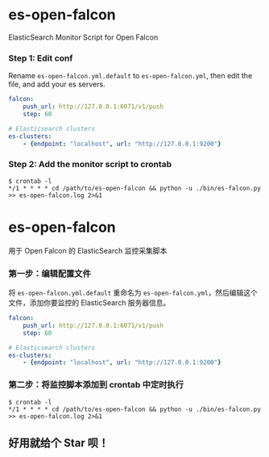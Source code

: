 # es-open-falcon

ElasticSearch Monitor Script for Open Falcon

### Step 1: Edit conf

Rename `es-open-falcon.yml.default` to `es-open-falcon.yml`, then edit the file, and add your es servers.

```yml
falcon:
    push_url: http://127.0.0.1:6071/v1/push
    step: 60

# Elasticsearch clusters
es-clusters:
    - {endpoint: "localhost", url: "http://127.0.0.1:9200"}

```

### Step 2: Add the monitor script to crontab

```
$ crontab -l
*/1 * * * * cd /path/to/es-open-falcon && python -u ./bin/es-falcon.py >> es-open-falcon.log 2>&1
```

# es-open-falcon

用于 Open Falcon 的 ElasticSearch 监控采集脚本

### 第一步：编辑配置文件

将 `es-open-falcon.yml.default` 重命名为 `es-open-falcon.yml`，然后编辑这个文件，添加你要监控的 ElasticSearch 服务器信息。

```yml
falcon:
    push_url: http://127.0.0.1:6071/v1/push
    step: 60

# Elasticsearch clusters
es-clusters:
    - {endpoint: "localhost", url: "http://127.0.0.1:9200"}

```

### 第二步：将监控脚本添加到 crontab 中定时执行

```
$ crontab -l
*/1 * * * * cd /path/to/es-open-falcon && python -u ./bin/es-falcon.py >> es-open-falcon.log 2>&1
```

## 好用就给个 Star 呗！